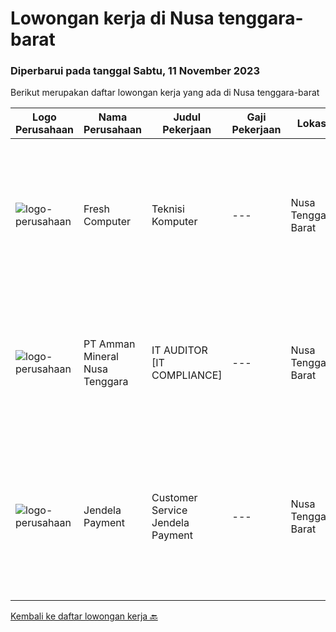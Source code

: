 
  # Lowongan kerja di Nusa tenggara-barat

  ### Diperbarui pada tanggal Sabtu, 11 November 2023

  Berikut merupakan daftar lowongan kerja yang ada di Nusa tenggara-barat

  |Logo Perusahaan | Nama Perusahaan | Judul Pekerjaan | Gaji Pekerjaan | Lokasi | Deskripsi | Tanggal diunggah | Pranala |
  | -------------- | --------------- | --------------- | --------- | --------- | -------------- | ------- | ----------- |
  |![logo-perusahaan](https://i.ibb.co/sqvTCh9/112815900-stock-vector-no-image-available-icon-flat-vector.webp)|Fresh Computer|Teknisi Komputer|---|Nusa Tenggara Barat|Job Deskripsi / Job Description Teknisi Komputer: Memastikan komputer yang digunakan dapat berfungsi seperti seharusnya atau tidak. Memastikan...|Kamis, 02 November 2023|https://www.jobstreet.co.id/id/job/teknisi-komputer-1037324843?token=0~621b41de-280e-472a-8448-e16e965084e1&sectionRank=1&jobId=jobstreet-id-job-1037324843|
|![logo-perusahaan](https://image-service-cdn.seek.com.au/43791a22f5031f0216482979cfdb061afceaac2c/ee4dce1061f3f616224767ad58cb2fc751b8d2dc)|PT Amman Mineral Nusa Tenggara|IT AUDITOR [IT COMPLIANCE]|---|Nusa Tenggara Barat|Key Accountabilities: To review and evaluate internal control systems procedures to ensure that management policies are being complied with, the...|Kamis, 26 Oktober 2023|https://www.jobstreet.co.id/id/job/it-auditor-%5Bit-compliance%5D-4509924?token=0~621b41de-280e-472a-8448-e16e965084e1&sectionRank=2&jobId=jobstreet-id-job-4509924|
|![logo-perusahaan](https://i.ibb.co/sqvTCh9/112815900-stock-vector-no-image-available-icon-flat-vector.webp)|Jendela Payment|Customer Service Jendela Payment|---|Nusa Tenggara Barat|Diagnosis Masalah: Mendiagnosis masalah perangkat seperti masalah perangkat keras (hardware) dan perangkat lunak (software) dengan melakukan tes dan...|Jumat, 13 Oktober 2023|https://www.jobstreet.co.id/id/job/customer-service-jendela-payment-1037188120?token=0~621b41de-280e-472a-8448-e16e965084e1&sectionRank=3&jobId=jobstreet-id-job-1037188120|


  [Kembali ke daftar lowongan kerja 🔙](../README.md#daftar-lowongan-kerja)
  